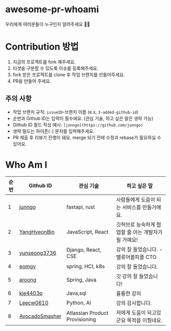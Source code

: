 # awesome-pr-whoami

우리에게 여러분들이 누구인지 알려주세요 🙌🙌

# Contribution 방법

1. 지금의 프로젝트를 fork 해주세요.
2. 티겟을 구분할 수 있도록 이슈를 등록해주세요.
3. fork 받은 프로젝트를 clone 후 작업 브랜치를 만들어주세요.
4. PR을 만들어 주세요.

## 주의 사항

- 작업 브랜치 규칙: `issueID`-브랜치 이름 (e.x, `3-added-github-id`)
- 순번과 Github ID는 입력이 필수에요. (관심 기술, 하고 싶은 말은 생략 가능)
- Github ID 필드 작성 예시: `[junngo](https://github.com/junngo)`
- 생략 필드는 하이픈(`-`) 문자를 입력해주세요.
- PR 제출 후 리뷰가 진행이 돼요. merge 되기 전에 수정과 rebase가 필요하실 수 있어요.

# Who Am I

| 순번 | Github ID                                       | 관심 기술          | 하고 싶은 말                                         |
| ---- | ----------------------------------------------- | ------------------ | ---------------------------------------------------- |
| 1    | [junngo](https://github.com/junngo)             | fastapi, rust      | 사람들에게 도움이 되는 서비스를 만들거에요.          |
| 2    | [YangHyeonBin](https://github.com/YangHyeonBin) | JavaScript, React  | 깃허브로 능숙하게 협업할 줄 아는 개발자가 될 거예요! |
| 3    | [yunseong3736](https://github.com/yunseong3736) | Django, React, CSE | 강의 잘 들었습니다. - 밸류어블피플 CTO               |
| 4    | [eomgy](https://github.com/eomgy)               | spring, HCI, k8s   | 강의 잘 들었습니다.                                  |
| 5    | [aroong](https://github.com/Aroong)             | Spring, Java       | 깃 강의 잘 들었습니다!                               |
| 6    | [kje4403p](https://github.com/kje4403p)         | Java,sql           | 훌륭한 강의                                          |
| 7    | [Leecw0610](https://github.com/Leecw0610)       | Python, AI         | 강의 감사합니다.                                     |
| 8    | [AvocadoSmasher](https://github.com/avocadosmasher)| Atlassian Product Provisioning| 저에게 도움이 되고있군요 목적을 이뤘네요.  |